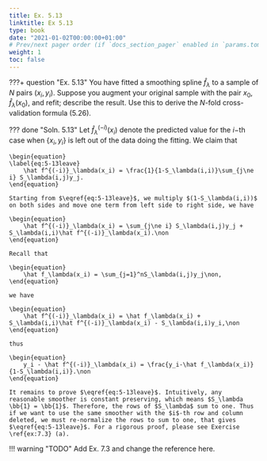 ```yaml
---
title: Ex. 5.13
linktitle: Ex 5.13
type: book
date: "2021-01-02T00:00:00+01:00"
# Prev/next pager order (if `docs_section_pager` enabled in `params.toml`)
weight: 1
toc: false
---
```

???+ question "Ex. 5.13"
    You have fitted a smoothing spline $\hat f_\lambda$ to a sample of $N$ pairs $(x_i, y_i)$. Suppose you augment your original sample with the pair $x_0, \hat f_\lambda(x_0)$, and refit; describe the result. Use this to derive the $N$-fold cross-validation formula (5.26).

??? done "Soln. 5.13"
    Let $\hat f^{(-i)}_\lambda(x_i)$ denote the predicted value for the $i-$th case when $\{x_i, y_i\}$ is left out of the data doing the fitting.
	We claim that
	
    \begin{equation}
	\label{eq:5-13leave}
		\hat f^{(-i)}_\lambda(x_i) = \frac{1}{1-S_\lambda(i,i)}\sum_{j\ne i} S_\lambda(i,j)y_j.
	\end{equation}

	Starting from $\eqref{eq:5-13leave}$, we multiply $(1-S_\lambda(i,i))$ on both sides and move one term from left side to right side, we have

	\begin{equation}
		\hat f^{(-i)}_\lambda(x_i) = \sum_{j\ne i} S_\lambda(i,j)y_j + S_\lambda(i,i)\hat f^{(-i)}_\lambda(x_i).\non 
	\end{equation}
	
    Recall that 
	
    \begin{equation}
		\hat f_\lambda(x_i) = \sum_{j=1}^nS_\lambda(i,j)y_j\non,
	\end{equation}
	
    we have
	
    \begin{equation}
		\hat f^{(-i)}_\lambda(x_i) = \hat f_\lambda(x_i) + S_\lambda(i,i)\hat f^{(-i)}_\lambda(x_i) - S_\lambda(i,i)y_i,\non
	\end{equation}
	
    thus
	
    \begin{equation}
		y_i - \hat f^{(-i)}_\lambda(x_i) = \frac{y_i-\hat f_\lambda(x_i)}{1-S_\lambda(i,i)}.\non
	\end{equation}
	
    It remains to prove $\eqref{eq:5-13leave}$. Intuitively, any reasonable smoother is constant preserving, which means $S_\lambda \bb{1} = \bb{1}$. Therefore, the rows of $S_\lambda$ sum to one. Thus if we want to use the same smoother with the $i$-th row and column deleted, we must re-normalize the rows to sum to one, that gives $\eqref{eq:5-13leave}$. For a rigorous proof, please see Exercise \ref{ex:7.3} (a).

!!! warning "TODO"
    Add Ex. 7.3 and change the reference here.